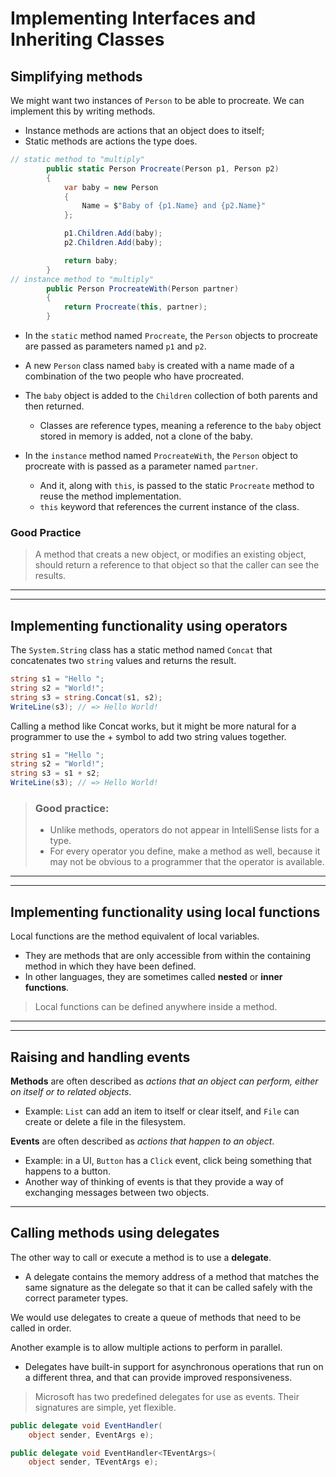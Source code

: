 # Implementing Interfaces and Inheriting Classes
## Simplifying methods 
We might want two instances of `Person` to be able to procreate. We can implement this by writing methods. 
- Instance methods are actions that an object does to itself;
- Static methods are actions the type does. 

```cs
// static method to "multiply" 
        public static Person Procreate(Person p1, Person p2)
        {
            var baby = new Person
            {
                Name = $"Baby of {p1.Name} and {p2.Name}"
            };

            p1.Children.Add(baby);
            p2.Children.Add(baby);

            return baby;
        }
// instance method to "multiply"
        public Person ProcreateWith(Person partner)
        {
            return Procreate(this, partner);
        }
```
- In the `static` method named `Procreate`, the `Person` objects to procreate are passed as parameters named `p1` and `p2`. 
- A new `Person` class named `baby` is created with a name made of a combination of the two people who have procreated. 
- The `baby` object is added to the `Children` collection of both parents and then returned. 
    - Classes are reference types, meaning a reference to the `baby` object stored in memory is added, not a clone of the baby. 

- In the `instance` method named `ProcreateWith`, the `Person` object to procreate with is passed as a parameter named `partner`. 
    - And it, along with `this`, is passed to the static `Procreate` method to reuse the method implementation. 
    - `this` keyword that references the current instance of the class. 

### Good Practice 
> A method that creats a new object, or modifies an existing object, should return a reference to that object so that the caller can see the results. 

--- 
---
## Implementing functionality using operators 
The `System.String` class has a static method named `Concat` that concatenates two `string` values and returns the result. 

```cs 
string s1 = "Hello ";
string s2 = "World!";
string s3 = string.Concat(s1, s2);
WriteLine(s3); // => Hello World!
```

Calling a method like Concat works, but it might be more natural for a programmer to use the + symbol to add two string values together.

```cs
string s1 = "Hello ";
string s2 = "World!";
string s3 = s1 + s2;
WriteLine(s3); // => Hello World!
```

> ### Good practice: 
> - Unlike methods, operators do not appear in IntelliSense lists for a type. 
> - For every operator you define, make a method as well, because it may not be obvious to a programmer that the operator is available. 

---
---
## Implementing functionality using local functions 

Local functions are the method equivalent of local variables. 
- They are methods that are only accessible from within the containing method in which they have been defined. 
- In other languages, they are sometimes called **nested** or **inner functions**. 
> Local functions can be defined anywhere inside a method. 

---
---
## Raising and handling events 

**Methods** are often described as _actions that an object can perform, either on itself or to related objects_. 
- Example: `List` can add an item to itself or clear itself, and `File` can create or delete a file in the filesystem. 

**Events** are often described as _actions that happen to an object_. 
- Example: in a UI, `Button` has a `Click` event, click being something that happens to a button. 
- Another way of thinking of events is that they provide a way of exchanging messages between two objects. 

--- 
## Calling methods using delegates 

The other way to call or execute a method is to use a **delegate**. 
- A delegate contains the memory address of a method that matches the same signature as the delegate so that it can be called safely with the correct parameter types. 

We would use delegates to create a queue of methods that need to be called in order. 

Another example is to allow multiple actions to perform in parallel. 
- Delegates have built-in support for asynchronous operations that run on a different threa, and that can provide improved responsiveness. 

> Microsoft has two predefined delegates for use as events. Their signatures are simple, yet flexible. 
```cs 
public delegate void EventHandler(
    object sender, EventArgs e);

public delegate void EventHandler<TEventArgs>(
    object sender, TEventArgs e);
```